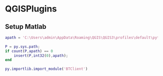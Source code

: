 # QGISPlugins


## Setup Matlab

``` matlab
apath = 'C:\Users\admin\AppData\Roaming\QGIS\QGIS3\profiles\default\python\plugins';
 
P = py.sys.path;
if count(P,apath) == 0
    insert(P,int32(0),apath);
end
 
py.importlib.import_module('BTClient')
``` 